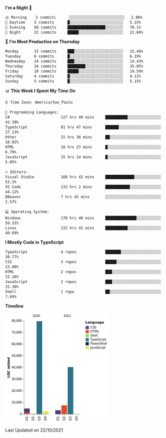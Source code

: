 <!--START_SECTION:waka-->
**I'm a Night 🦉** 

```text
🌞 Morning    2 commits      ░░░░░░░░░░░░░░░░░░░░░░░░░   2.06% 
🌆 Daytime    5 commits      █░░░░░░░░░░░░░░░░░░░░░░░░   5.15% 
🌃 Evening    68 commits     █████████████████░░░░░░░░   70.1% 
🌙 Night      22 commits     █████░░░░░░░░░░░░░░░░░░░░   22.68%

```
📅 **I'm Most Productive on Thursday** 

```text
Monday       15 commits     ███░░░░░░░░░░░░░░░░░░░░░░   15.46% 
Tuesday      6 commits      █░░░░░░░░░░░░░░░░░░░░░░░░   6.19% 
Wednesday    14 commits     ███░░░░░░░░░░░░░░░░░░░░░░   14.43% 
Thursday     34 commits     ████████░░░░░░░░░░░░░░░░░   35.05% 
Friday       19 commits     █████░░░░░░░░░░░░░░░░░░░░   19.59% 
Saturday     4 commits      █░░░░░░░░░░░░░░░░░░░░░░░░   4.12% 
Sunday       5 commits      █░░░░░░░░░░░░░░░░░░░░░░░░   5.15%

```


📊 **This Week I Spent My Time On** 

```text
⌚︎ Time Zone: America/Sao_Paulo

💬 Programming Languages: 
C#                       127 hrs 49 mins     ██████████░░░░░░░░░░░░░░░   42.39% 
TypeScript               81 hrs 47 mins      ██████░░░░░░░░░░░░░░░░░░░   27.13% 
Other                    32 hrs 36 mins      ██░░░░░░░░░░░░░░░░░░░░░░░   10.82% 
HTML                     20 hrs 27 mins      █░░░░░░░░░░░░░░░░░░░░░░░░   6.79% 
JavaScript               15 hrs 14 mins      █░░░░░░░░░░░░░░░░░░░░░░░░   5.05%

🔥 Editors: 
Visual Studio            160 hrs 42 mins     █████████████░░░░░░░░░░░░   53.3% 
VS Code                  133 hrs 2 mins      ███████████░░░░░░░░░░░░░░   44.12% 
DBeaver                  7 hrs 45 mins       ░░░░░░░░░░░░░░░░░░░░░░░░░   2.57%

💻 Operating System: 
Windows                  178 hrs 48 mins     ██████████████░░░░░░░░░░░   59.31% 
Linux                    122 hrs 41 mins     ██████████░░░░░░░░░░░░░░░   40.69%

```

**I Mostly Code in TypeScript** 

```text
TypeScript               4 repos             ███████░░░░░░░░░░░░░░░░░░   30.77% 
CSS                      3 repos             █████░░░░░░░░░░░░░░░░░░░░   23.08% 
HTML                     2 repos             ███░░░░░░░░░░░░░░░░░░░░░░   15.38% 
JavaScript               2 repos             ███░░░░░░░░░░░░░░░░░░░░░░   15.38% 
Shell                    1 repo              ██░░░░░░░░░░░░░░░░░░░░░░░   7.69%

```


**Timeline**

![Chart not found](https://raw.githubusercontent.com/jonhoffmam/jonhoffmam/master/charts/bar_graph.png) 


 Last Updated on 22/10/2021
<!--END_SECTION:waka-->
